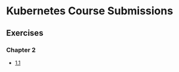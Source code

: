 # Kubernetes Course Submissions

## Exercises 

### Chapter 2 

- [1.1](https://github.com/laurijuhani/KubernetesCourse/)